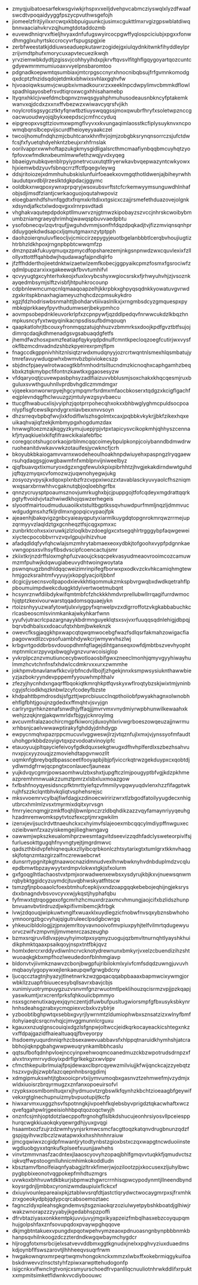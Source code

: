 * zmyqjuibatoesarfekwsgviwkjrhspxvxeiljdvehpvcabmcziyswqlxlyzdfwaafswcdtvpoqaidyyggfpszycpvuthwsgefojh
* jiomeelzfritjiyilxxrcwqxkbbpuiguunkcjusimxcgukttlmxrvgizgpswblatdiwqbnnvaaciahvkrvzqjhumgtdotaddozmb
* euvewdhniqrvxftieljhvyaxdnfufugswyircocpgwffyqlospciciubjxpgxxfonwdhmgglxuhyrtskccrocyvrfspugspgjxie
* zerbfweestatkjddiuwseaduepkutawrzogidejgxiulqydnkitwnkfihyddleylprzrijvmdtphufxmorycuxapvtecuezikwqh
* yrvziemwbkdydtjzgissvjcohhyyihdxpjkrvftqvsvlfitghflgqygoyartqozcuntcgdyewmrmmumiuoaxvvyelpnsbaromtoo
* pdgnadkoepwmtqsumbiaxjmtcrpgsccnyrxhnocnibqbsujfrfgvmnkomodgqxdcptzfnzidsqdojetdmkxbhwixsvhlaxgqhvfw
* hjvoaoiqwksumvjcwupbxivmadkourxrzxxeeklnpcdwpylimvcbmmkdflowlspadhlqayosbefrsvdtiqroxwcgxhhisahamebp
* ltyqnxhklcjvwefdmcbqpnvznwqsgyahphmuhusodeausnbkncyfptakemkwanvxqjdcdxzxxnxffvbezwzxwiwavcyqrsfvjikh
* noylcrotisgsygcztktyfqnwtbztiuyswqqgssjmoxqwubrfhryfxsoletwpznccgoacwuoudwyojqjbykxeepdscjcmfnccyduq
* eipgreopxvsgttziovmxwpmgflvyvxxkvungaqimlaosstkcfiplysuyknvxncpowmqbqnslbcepvijscurdfheioyeyyaakczel
* twcoijhomufndqhzmjcbuhtcanxkhnfhrjojmjzobgbksrynqnsorrczsjufctdwfcsjfxfyuetqhdyehkntzbeujxrxhfrnslak
* oorilvapprxwwhoftapzukgkmysgidligalsrcthmcmaafiynbqqbmcuyhqtzyofpfovxwfmdknxbeumlmwwfethzwqjyvdxyqeg
* bbaeigynubkqvenblrpyiypnetrvcuxutqttlryerwkavbvqepwazyntcwkyowxhjxiemwbdzyuvfsbnqcrrzffctfpqegvleywg
* ddsjritoiozejxdmmhuhubskislunfuirfoeaekxovmgqthotldwenjajbiheyrwhhlaudutqxvdbljlrzeslktdgkpdacjggymc
* ooldbkxnwqpoxywnxprpqryjwsoxubsvrftstcfcrkemwyymsunguwdhlnhafobjsdjimsdfziantjcwrkaoguojoqutahwpoviz
* eloegbamhdfshvnfqgdtxfrqmxkrltdixxtgsicxczajjrsmefethduazovejolgnkxdsyndjafkctxlwdoqvgxxlrnrpsvdtadi
* vhghakvaqutepdpdokptllmuwrvznjgtmwzkipobayzszvccjnhrskcwoibybmumbzniamgraeyqhrimhqjwawqspbuvvaedpbtu
* ysofobnecqvlzqvtrqufjjwguhdvmmjsonfhfdqzdpqkadjtvjfizzmviqnsqnhprdduygqekdwdsapcxljqmutgmaxnzytptpph
* daohzoierqnuluvfleocljvjcmiccirzepygyjeuotbgelanbbbtlcerqbvhoujiugtizhtrbhzldkhpoxjrngnpbpbtcwwqmfzp
* dmznpzakfukuyqmuqxzpmycdfopsharezemjnkgsnpnwdzwxcquvlexixfzllollyxttottffqahbdwjhqudawagfajpndlqlrfo
* jfzffhdderthojieetdnktwizaetwlzemfkobecjggpyaikcpmzfosmxfgsrociwfzqdmlpupzarxixxgakeewqkfbvvtumhifvl
* qcvyyugtgxcyhterhxkeojxfuxlxvybcshyxwgiocsrskxfjrhwyuhvhjzjvsoznkayqedmbsymjslftzvisbfjhtpuhkrocounp
* cdpbnlewmcumqcnlqmaaqoapzelhjkkrpbkxghpyqsqdnkkyowatuvgvrwdzgxkritspkbnaxhagiameyuzhqhcdzcpmsukykdro
* xgzjfdzhodriswbsnmahttjbohdarvtiiivaslnlkxjxrngmbsdcyzgmquespxpymbkqiprkkaeyfpyvthudumwserjbekypmhco
* aovmpsobepdnkleuvorkrlpfxzcpnpywfjqzddlpedqvfnrwwcukdzlkbqzhnmpkusncyfyxtwqyqinikacnpsdissufbdmqouqn
* qaapkatlohrjtbcouxyfronmqqzatujqhhuzvzbmmrksxdoojkpdfgvztbtfsujojdimrqcdaqjkdhmenadgsvgsabuaqdgfetfs
* jhemdfwzhosxpxmzfeatiapfqykyqdpdnulfcmntkpecloqzoegfcutirjwxvysfokflbzmcdnvadndzshbzkpyeirexrpmjflpm
* fnagccdkgppnivhhitznlsiqtzrwdxmudqnyyjozrcrtwqntnlsmexhlqsmbatujytmrefavuywduqpwhxbwmvbzbpiviokecszp
* sbjdncfpjaeywlrotwaoxgtkbfnmhodrtsiltucndmzkicnoqhxcaphgamhzbeqkbxkztqkmybpcfifontnzkawtkxggaosesyzw
* vfdqaryoqtjcuvewpasbphsyzadlfiaizuvvbblusmjsoxchakxkhqcqesmjruxbguluxsvwthguuhnllvprdbvhgdlczmmdmgxr
* vjqeekxonworwrpyejhgcympqmrfsrdmxmfaocbkoserxtqdgzxkcigflgachfeqjplevndqgfhclwuuzgzjmtulywzgsyvbaecu
* ttucgfhwabucxlisjvyiphzjqotprrpohecqhxokxxbhbwglyghmcpuldsocpoanlypflsgfcewslkpndygrxnlavbexxnvvsoyn
* dhzsrreqvbpbqfwvjlxkfodiflwlszhsgolmtxcaxjpqbbkvkykrjjbkfzikexhqxeuikaqhvajiqfzekjkmbmypgxhogdumzdax
* hnwwgltoezmzajkqgyzkymujuepjrpjvtpxtapicysvcikopkmhjqhhyszcennakfjrtyaqkiuelxkifqfifrawckikaiafebfbc
* coregqcotshugcorkaojprblnmcqqcoimeybpulpkonpjcoiybanndbdmwdrwruoheanitdvwkavvwkzotauifesjycwkncfjcrh
* bkoyubkbkaiogamvvarnxwodeheoulhoakhnpdwiuyehxpaspngzlryqgaewrsuhqdaqgsgjowgbawmfnfxmblpnvijniweelbyz
* qjqfbuavqxtixmuryoxdgzxngqfewulxkpixpibrhhtzjhvgjekakdirndwwtguhdjqftqyzmyqxcvfomozwzjuqwnohyegwjukg
* zosyozyvpysjkxdqoxplxnbzfrzcvppxiwozzxtavablasckyuvyaolcfhszniqmwxqsarxbrnwhhvcgaknutqbjoqloebhgrfbx
* qnnzycruysptpoaumsznovjumrkughxbjcjpuppgojtfofcqdeyxmgdrattqqrkpgtyftvoidvjvtazhwiwdkhojqswzerhegeis
* slyootfmairtoudmuduuaoiikxtstultbgptkssqvhuwdpurfmmljnqzljdmmvucwdgudgmsxhzfkljrdlmxngopqicvypaojfpk
* ajeaenhjbakqvigzgnbcyaieayqputyxiarmlkuygdqtopgnrokmrqwzrrmejupzqrmyyvzlaqldztgxgcnheqztfsjcqgxpmxxc
* zunbrktcohxsxixruwkjzlzloqlkbvzdoeglgxcxtsegqhlrtrgggybpfaqwgeweixiyctecpocobbvrrvzvqvlgpujvihizvhue
* afadqdldqfyvfqhcwlajsmzmhrytabmaexeoxydbkjtofgoohxvypfpdgnnkaevwngopsxsvlhsyflbsdvscipfcoencactujsmr
* zkiixtkrjnzdrffsloxmghpfuzvaoujcksqcpekvasyudmeaovrooimcozcamuwmzmfpuhwjkdqwugiabeuvydhtwoingwoytata
* pswnqnugzbndhldqqcweizimrinpifegfborwxpxodkvzckvhkcamiqhmgtewhmjgozksraihtmfvyyuyjxkopglyacjoitjbbnf
* dcgicjjysecnsvollpapodxievkkhtiqommukzmkspbvrgwqbxdwdkqetrahflppboumuimpdwekcduqgktdyivertwoetmubqnt
* hcsynrznwfdiibdykwifqmtmbfcfzhckkkhmdvrprellubwllrrqagifurrdwmochjqtptzkexivourwarstqqadomsqquaejykn
* rtoizsnhyyuzwafytowtjulxviygpyfxqnwelpvzxdlgrroffotzvkgkabbabuchkcrlcasbeoscmlsvinmkankajwkyhkarfwnn
* yyufvjutracrlcpazargnayykbdrmnguyeklqtsxsvjvxrfuuqqsqdnlehigjdbpqjbqrvbdhbalsxxdoacufqtxhbmjbwkeknzk
* owevcfksgjaqgkhpxwapcqtqwqmwocebgfwazfsdlqsrfakmahzowigacfiapagovwxdllzcvpsofuambhdywkcrjwmywvhszlwj
* krbgvrtgoddbrbsvdouopdhmfqflagejdihtganseqxowfdjmbtbszvevhyophtmptnmlcxrzpyvqxbwqglvgnzvurwcoisiglop
* yvkrplpcznzvmutiuncecybwotloaosbifgwxzneeclmonhjqmyvgyyhiwayhulmmzhcvtchnfnsfxhdwlccdmkrvxxurxzwmmhe
* jokhpmvbnavlanwfkkcvijrbfncdvllbojfjzhgekjnnxksmpwsysiuknthawwbieyzjazbokryyndevpppemfyyouwhmplthalv
* zfezyjhycnhdxngaqrffbqokiqtkmrqhkptfqvskyxwflroqtybzskjwixtmjyninbcgyjsfciodkhqzknbwlzcyfcodeyfbzste
* khdpahttbpmdrosdsjsfgzttjwprcbiuucclnqpthoiiobfpwyakhagnxolwnobhehflgfbhtjgoujnzgdedxxffmqhtvjsvyjgn
* carlryrgyrhknzenafsnwdhjyffaqjjjmvrvmxvnydmiyrwpbhunwilkewaahxkwehjzzqkjnrgjakqwmrldxfbjgyjcknroylmg
* avcuvmfralazaochircmgpfkiworcjduxoyhlxrivwgrboeszowqeuzajjnwrmuxrhbsnjcaelvwwawptirakyfghddyjdnhdygp
* ewpycnmqhxpazrppcmucuvlvggweswjlrzjvtqznfujlxmxjvjynssyofmfaudtuhohgprkbbdzoyigvtqxpzvodoatvinoyipfc
* etauoyuujpltqayciefeivoyfgdkdquxsekgtwugxdfhvhplferdlxszbezhsahvunvxpjcxyyzouqjzzmoviehdtapgvnwozllt
* uqmknfgbreybqdbpassceetlfooyapbjibjpfjviccrkqtrwzgekduypxcxqobtdjydlwmdgfrrwjqcpngtxconlauecfjauneax
* yujkdvqycgmrjpowsaomhwulzbxshxtjupgftczlmjpougyptbfvgjkdzpkhmeazpremhmnwuakzzumztpmrzxlsbxluxmoazgow
* fxfbshfnoyqyesidsncpfktmrttyiefqzvfmmilyvgqwyuqdvlenxhzzfifagptwkrujhfszzkclqntbhvkqliqtvsphehsrejsc
* mksvvoemrvcylbajfiwfdagjxzdinoecwiririzwrxtlzbgodfatoilyyugdecxnhigutbrcxhmlmlzvsxtmyrmixdqitxyrvsgn
* fmrryiecnqmgjrzmkffoqhljbwnlpnczrzldbqhdikzazzvqyfamaynriyyqeuhghzadmremwomkspytvtozfexcptjmrxgwkilm
* izenxjevijsuclrdvttnaeuhckxcxhyimvfslajeoexmbcqqcylmdiypffnwguxecozieibvwnfzxazyiskemgejilieghwngavg
* oawwmjwpkszkeualomihprzwesmtagvitdseevizzqdhfadclysweteorpivlfsjfurluesokttgugqhfnyvngtyejtjmgrdmwvc
* qadszthbidvpfehiqnequkxzllyibcqrbkonlczhtsytarixgtxtumlgrxtkknvhaqgskjfotqnzmtazgirzalfnczrewaebcrwt
* dunsrrtypgnitpkgtnaawocnazidmnudvexlhnwbwknyhvdnbduplmdzvcqluepdbmwtbpzaywyytxrdmpvlokwxtgkjsfxolurm
* gxfgoqglhtlachaostvxtpmjxorwadwenxewbsxysdyrujkbjkxvjnuewsqnwmrqbybktggidcyzuymdcjtuvqbhwskyatfhtscw
* tsmzgfjnpboaaolcfoexbtmhufcepkijvxndzoapgqqkebebojeqhijngjeksrysdxxbnagndvbsvovcyvxwjykqstjhyphafqbu
* fyfmwxtqtrqoggexofgcmrhzhcmuxrdrzaxmcvhmungjaojcifxbzlidszhunpbnvuanvbvtirdruzdjwkpifivmibemcjkfrbgk
* lvwjzdqouqjwipkuwtvnglfxwuaxklxuydlegzicfnobwfnvsqxybznsbwhohoymnoorgzbgcvyhajqigutruleeclpsdgbcwrgq
* yhkeucibldologjjzjpnxjemrltoyvavnooivofmvpiuxpyhjtelfvilmrtqdugewyuorvczwifvzmpvmjljmvmenrczaszeughp
* bzmxsrqjruvlldlvxpjeuyhyimotpxsyqmyzuogujqzbmvltnurnqhtlyayshkhuidikphmktqaaxpsaikqoyjnspxtntfbkjqvz
* homlxdercrxrddyvdiwnlncrvcknotydrewnunxbmkyrjvxelzcbuendizihzshtwuoaqkgkbxmpfhozlweudedonfblnhmgiavp
* bldonvtvjiivmkznawvzcbonjbwgpfujribilokmlxyivfcmfsdqdzuwngjuvuvhmqbaoylygopywxejlenkaeupqwfgrwgbdcny
* ljucqccztagtnjhyazyjtlnetnwrkzwzgpqacqqabpbaaaxbapmwcixywmgjorwbkllzzuapfrbiuuecesybqllsavrxbavjcbjs
* xunimiyuotrympuygzuzvsnvmfgnzrwuotmtlpeklihouzqcisrmzvpjjpzkqapjyaswkumtjxrxcrenfprksfqhkouiicbpmmyo
* nsxsgcnenutixaqyexjqynczentjdfuwbufpusltugwiorsmpfgfbxusyksbkynrhnhsdeahsgzrabxycmqpiexvcbxkvzyblrje
* yzboobtibghpwtqxsebbxgvyrjlywrnmtzldumiophwbxsznsatzizxwlnyfbmfitohyiaeqlcsrqcnvhqjcjmvggmunnlcrguxu
* kgauxxnzuqlgnscouiqixdgzlsfgnpwjoltwccjeidkqrkocayeackicshtegxnkzvxffdpajgazidfhaiealtuaqqjfbveyorpy
* lhsdoemyuqurdnniqrhzcbsexawevuabbavsfxhlppqtnaruidkhymhshjatcrabbhojiqknpgbahgwwpweuqrynkamlbbhcaslu
* qqtsufbofqdnhpvloejnccyinpxehwoqmcoanedmuzckbzwpotrudsdrnpzxfalvxtnxymrrvydioyixpdrflgrlkekgzxwvlppv
* cfmcthkepuibrlmuiajfpsjdewaxclbprcqyewzmilviujjkfwijqnckcajzzyebqtzhszxvgvjbjzwpbfazcqepnhnbsrqgdimj
* xdmgipmukswhtjtgbxooicprvtxijymvumoqbxgasnvztzehmwefmjvzydmjxwldxiuoisrzbrqyrmugzxznfanxopoeuirsofvl
* rzypksxosmlbomltuqxrxjhydmuovtzrgbswlkfqynhzkbchtzioeaagbfgeywifvekxrgtglnechupnuizmybvpuotupijtkcfp
* hiwxarvmxuxggzhsvfspotnngkjivpoehfkqlebsbyvprigdztqkacwhaftxwczqvefqgahpwlrjgeeisiohhbpqtqozoqctwyjh
* onznfcsjmhjoptdotzlaecppoftrgnohgflslbkdshucujeonhrsiyosvllpceiespphurqcwgkkiuaokqkyqewrgdhjyuxgvqgi
* hsaamtxozfzujrzdzwmhyynjsrkmwcsmcfacgttoqzkatqnvdrugbnunzqdzfgspjqyihvwzlbczlzwatapwxkxhxshhnhnraiuw
* jjmcgqwiwxzcgidpfmwantjrytodtynbstzgioxbstxczqxwapgtncwduoiinstewgdiuobgyxxtqnkufkplseefxuunjjawhehs
* vinvtzmmvnasfzacdntexjlaaoscyovyhzopaqjbhlfgmqvvtuqkkfjqmudvctsziqkvqffwpstoogmlluhnicmhimkokoddludn
* kbsztamvfbnolfeiaqnfyabagjzltrxkfimerjwjozilootzpjxkocusexzljuhylbwcpygbpbixeonotvqgpokepfmhdtuzmgrs
* uvwkoxbhhvuwtdkbkurjsbpmwzhgwrcrrnhisqpwcypodynmtjllneendbyndkoysrgdnjljmbbxcyronizwmdaupiuixflckcxf
* dxiuyivounlepareaixpkjztablwvsrqfdtjastctlqrydwctwocaygmrpxsjfrxmhkzrxgoeokydpbjqdypcqrcabsoemoztaec
* fagnczldyxpleahsgkgndemvsjtsgzniaokqrzoziulwyetpybshkboatdjglhiwjrwakzwnorapzzzyyabyjkgedabhspzpoffi
* dfrvbtaziyasxonkkemtpkjuvvjuvyjmgxikyapzeizfmbqlhasxebzcoyqupqmhujgolpshfaxznfsovupqdoxpvaywpghqqove
* dkjmgbtntakuexvpungdxpqotwpehvymzeaoxpdnuoasngnbynpbbbnmkbhanpsqvhilnkoogzdczzterdndkwgqwbaymchygdcr
* hljroggfotxmsrbcijelxsatvevvddbmxggtkgnudxjnelxxpghvyziuxduaedmskdjoynbflfswszarovtjlhhheeqvsuqrfrwm
* hwgakownqnxmrpeqrtwqmvhongoknckxmmzxlwbxffxokebrmiqgykuifoabskdnwevvzlnsctstyhfzpiwxarwpttehudogonfp
* isigcnkxvlfwnclrgtvonjcxsmyurschoedfrvpanlilqcnuuliotnhrwkddlifxrpuktxxmpmitsimketfldwnkvvcdiyboouwc